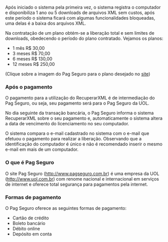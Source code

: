 Após iniciado o sistema pela primeira vez, o sistema registra o computador e disponibiliza 1 ano ou 5 downloads de arquivos XML sem custos, após este período o sistema ficará com algumas funcionalidades bloqueadas, uma delas é a baixa dos arquivos XML.

Na contratação de um plano obtém-se a liberação total e sem limites de downloads, obedecendo o período do plano contratado. Vejamos os planos:

  * 1 mês R$ 30,00
  * 3 meses R$ 70,00
  * 6 meses R$ 130,00
  * 12 meses R$ 250,00

(Clique sobre a imagem do Pag Seguro para o plano desejado no [site](http://recuperarxml.wix.com/recuperarxml))

### Após o pagamento ###

O pagamento para a utilização do RecuperarXML é de intermediação do Pag Seguro, ou seja, seu pagamento será para o Pag Seguro da UOL.

No dia seguinte da transação bancária, o Pag Seguro informa o sistema RecuperarXML sobre o seu pagamento e, automaticamente o sistema altera a data de vencimento do licenciamento no seu computador.

O sistema compara o e-mail cadastrado no sistema com o e-mail que efetuou o pagamento para realizar a liberação. Observando que a identificação do computador é único e não é recomendado inserir o mesmo e-mail em mais de um computador.

### O que é Pag Seguro ###

O site Pag Seguro (http://www.pagseguro.com.br) é uma empresa da UOL (http://www.uol.com.br) com renome nacional e internacional em serviços de internet e oferece total segurança para pagamentos pela internet.

### Formas de pagamento ###

O Pag Seguro oferece as seguintes formas de pagamento:

  * Cartão de crédito
  * Boleto bancário
  * Débito online
  * Depósito em conta